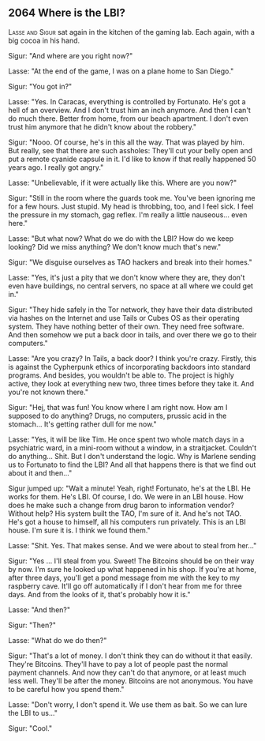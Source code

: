 
## **2064** Where is the LBI?

<span style="font-variant:small-caps;">Lasse and Sigur</span> sat again in the kitchen of the gaming lab.
Each again, with a big cocoa in his hand.

Sigur: "And where are you right now?"

Lasse: "At the end of the game, I was on a plane home to San Diego."

Sigur: "You got in?"

Lasse: "Yes.
In Caracas, everything is controlled by Fortunato.
He's got a hell of an overview.
And I don't trust him an inch anymore.
And then I can't do much there.
Better from home, from our beach apartment.
I don't even trust him anymore that he didn't know about the robbery."

Sigur: "Nooo.
Of course, he's in this all the way.
That was played by him.
But really, see that there are such assholes: They'll cut your belly open and put a remote cyanide capsule in it.
I'd like to know if that really happened 50 years ago.
I really got angry."

Lasse: "Unbelievable, if it were actually like this.
Where are you now?"

Sigur: "Still in the room where the guards took me.
You've been ignoring me for a few hours.
Just stupid.
My head is throbbing, too, and I feel sick.
I feel the pressure in my stomach, gag reflex.
I'm really a little nauseous... even here."

Lasse: "But what now?
What do we do with the LBI?
How do we keep looking?
Did we miss anything?
We don't know much that's new."

Sigur: "We disguise ourselves as TAO hackers and break into their homes."

Lasse: "Yes, it's just a pity that we don't know where they are, they don't even have buildings, no central servers, no space at all where we could get in."

Sigur: "They hide safely in the Tor network, they have their data distributed via hashes on the Internet and use Tails or Cubes OS as their operating system.
They have nothing better of their own.
They need free software.
And then somehow we put a back door in tails, and over there we go to their computers."

Lasse: "Are you crazy?
In Tails, a back door?
I think you're crazy.
Firstly, this is against the Cypherpunk ethics of incorporating backdoors into standard programs.
And besides, you wouldn't be able to.
The project is highly active, they look at everything new two, three times before they take it.
And you're not known there."

Sigur: "Hej, that was fun!
You know where I am right now.
How am I supposed to do anything?
Drugs, no computers, prussic acid in the stomach...
It's getting rather dull for me now."

Lasse: "Yes, it will be like Tim.
He once spent two whole match days in a psychiatric ward, in a mini-room without a window, in a straitjacket.
Couldn't do anything... Shit.
But I don't understand the logic.
Why is Marlene sending us to Fortunato to find the LBI?
And all that happens there is that we find out about it and then..."

Sigur jumped up: "Wait a minute!
Yeah, right!
Fortunato, he's at the LBI.
He works for them.
He's LBI.
Of course, I do.
We were in an LBI house.
How does he make such a change from drug baron to information vendor?
Without help?
His system built the TAO, I'm sure of it.
And he's not TAO.
He's got a house to himself, all his computers run privately.
This is an LBI house.
I'm sure it is.
I think we found them."

Lasse: "Shit. Yes.
That makes sense.
And we were about to steal from her..."

Sigur: "Yes ... I'll steal from you.
Sweet!
The Bitcoins should be on their way by now.
I'm sure he looked up what happened in his shop.
If you're at home, after three days, you'll get a pond message from me with the key to my raspberry cave.
It'll go off automatically if I don't hear from me for three days.
And from the looks of it, that's probably how it is."

Lasse: "And then?"

Sigur: "Then?"

Lasse: "What do we do then?"

Sigur: "That's a lot of money.
I don't think they can do without it that easily.
They're Bitcoins.
They'll have to pay a lot of people past the normal payment channels.
And now they can't do that anymore, or at least much less well.
They'll be after the money.
Bitcoins are not anonymous.
You have to be careful how you spend them."

Lasse: "Don't worry, I don't spend it.
We use them as bait.
So we can lure the LBI to us..."

Sigur: "Cool."

